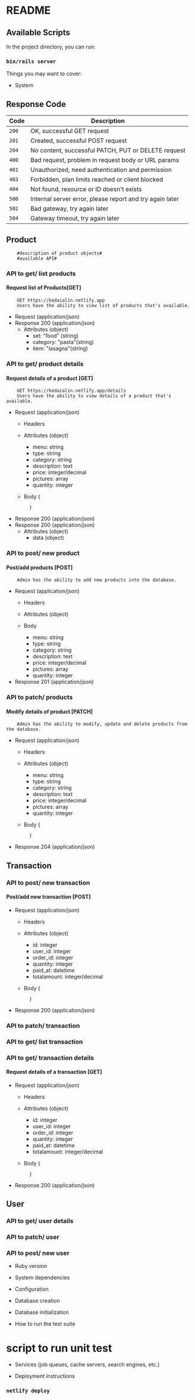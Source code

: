 # README

## Available Scripts

In the project directory, you can run:

### `bin/rails server`

Things you may want to cover:
* System 

## Response Code

| Code  | Description  |
|:------|--------------|
| `200` | OK, successful GET request |
| `201` | Created, successful POST request |
| `204` | No content, successful PATCH, PUT or DELETE request |
| `400` | Bad request, problem in request body or URL params |
| `401` | Unauthorized, need authentication and permission |
| `403` | Forbidden, plan limits reached or client blocked |
| `404` | Not found, resource or ID doesn't exists |
| `500` | Internal server error, please report and try again later |
| `502` | Bad gateway, try again later |
| `504` | Gateway timeout, try again later |

## Product
        #description of product objects#
        #available API#

### API to get/ list products
#### Request list of Products[GET] 
        GET https://kedaialin.netlify.app
        Users have the ability to view list of products that's available.
+ Request (application/json) 
+ Response 200 (application/json)
    + Attributes (object)
        + set: "food" (string)
        + category: "pasta"(string)
        + item: "lasagna"(string)
    <!-- + Attributes (object)
        + data (array)
            + (object)
                + menu: "makanan" (string)
                + type: ""(string)
                + category: string
                + price: integer/decimal
                + pictures: array
            + (object)
                + menu: "minuman" (string)
                + type: ""(string)
                + category: string
                + price: integer/decimal
                + pictures: array 
        + meta (object)
            + http_status: 200 (number)-->
<!-- + Response 400 (application/json)
    + Attributes (object)
        + error (object)
            + message: "url is unavailable" (string)
            + code: "400"(string)
        + meta (object)
            + http_status: 400 (number) -->

### API to get/ product details
#### Request details of a product [GET]
        GET https://kedaialin.netlify.app/details
        Users have the ability to view details of a product that's available.
+ Request (application/json)
    + Headers
    + Attributes (object)
        + menu: string
        + type: string
        + category: string
        + description: text
        + price: integer/decimal
        + pictures: array
        + quantity: integer 
    + Body
            {
              
            }
+ Response 200 (application/json)
 + Response 200 (application/json)
    + Attributes (object)
        + data (object)
### API to post/ new product
#### Post/add products [POST]
        Admin has the ability to add new products into the database.
+ Request (application/json)
    + Headers
        
    + Attributes (object)
       
    + Body
        + menu: string
        + type: string
        + category: string
        + description: text
        + price: integer/decimal
        + pictures: array
        + quantity: integer 
+ Response 201 (application/json)

### API to patch/ products
#### Modify details of product [PATCH]
        Admin has the ability to modify, update and delete products from the database.
+ Request (application/json)
    + Headers
        
    + Attributes (object)
        + menu: string
        + type: string
        + category: string
        + description: text
        + price: integer/decimal
        + pictures: array
        + quantity: integer 
    + Body
            {
              
            }
+ Response 204 (application/json)

## Transaction

### API to post/ new transaction
#### Post/add new transaction [POST]

+ Request (application/json)
    + Headers
           
    + Attributes (object)
        + id: integer
        + user_id: integer
        + order_id: integer
        + quantity: integer
        + paid_at: datetime
        + totalamount: integer/decimal
    + Body
            {
              
            }
+ Response 200 (application/json)

### API to patch/ transaction


### API to get/ list transaction


### API to get/ transaction details
#### Request details of a transaction [GET]

+ Request (application/json)
    + Headers
           
    + Attributes (object)
        + id: integer
        + user_id: integer
        + order_id: integer
        + quantity: integer
        + paid_at: datetime
        + totalamount: integer/decimal
    + Body
            {
              
            }
+ Response 200 (application/json)


## User
### API to get/ user details
### API to patch/ user 
### API to post/ new user


* Ruby version

* System dependencies

* Configuration

* Database creation

* Database initialization

* How to run the test suite
# script to run unit test

* Services (job queues, cache servers, search engines, etc.)

* Deployment instructions

### `netlify deploy`
